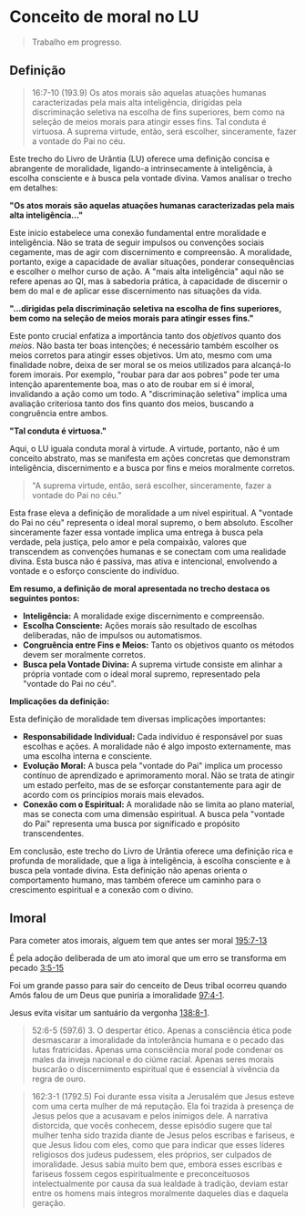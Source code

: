 # Conceito de moral no LU

> Trabalho em progresso.

## Definição

> 16:7-10 (193.9) Os atos morais são aquelas atuações humanas caracterizadas pela mais alta inteligência, dirigidas pela discriminação seletiva na escolha de fins superiores, bem como na seleção de meios morais para atingir esses fins. Tal conduta é virtuosa. A suprema virtude, então, será escolher, sinceramente, fazer a vontade do Pai no céu.

Este trecho do Livro de Urântia (LU) oferece uma definição concisa e abrangente de moralidade, ligando-a intrinsecamente à inteligência, à escolha consciente e à busca pela vontade divina. Vamos analisar o trecho em detalhes:

**"Os atos morais são aquelas atuações humanas caracterizadas pela mais alta inteligência..."**

Este início estabelece uma conexão fundamental entre moralidade e inteligência. Não se trata de seguir impulsos ou convenções sociais cegamente, mas de agir com discernimento e compreensão. A moralidade, portanto, exige a capacidade de avaliar situações, ponderar consequências e escolher o melhor curso de ação. A "mais alta inteligência" aqui não se refere apenas ao QI, mas à sabedoria prática, à capacidade de discernir o bem do mal e de aplicar esse discernimento nas situações da vida.

**"...dirigidas pela discriminação seletiva na escolha de fins superiores, bem como na seleção de meios morais para atingir esses fins."**

Este ponto crucial enfatiza a importância tanto dos *objetivos* quanto dos *meios*. Não basta ter boas intenções; é necessário também escolher os meios corretos para atingir esses objetivos. Um ato, mesmo com uma finalidade nobre, deixa de ser moral se os meios utilizados para alcançá-lo forem imorais. Por exemplo, "roubar para dar aos pobres" pode ter uma intenção aparentemente boa, mas o ato de roubar em si é imoral, invalidando a ação como um todo. A "discriminação seletiva" implica uma avaliação criteriosa tanto dos fins quanto dos meios, buscando a congruência entre ambos.

**"Tal conduta é virtuosa."**

Aqui, o LU iguala conduta moral à virtude. A virtude, portanto, não é um conceito abstrato, mas se manifesta em ações concretas que demonstram inteligência, discernimento e a busca por fins e meios moralmente corretos.

> "A suprema virtude, então, será escolher, sinceramente, fazer a vontade do Pai no céu."

Esta frase eleva a definição de moralidade a um nível espiritual. A "vontade do Pai no céu" representa o ideal moral supremo, o bem absoluto. Escolher sinceramente fazer essa vontade implica uma entrega à busca pela verdade, pela justiça, pelo amor e pela compaixão, valores que transcendem as convenções humanas e se conectam com uma realidade divina. Esta busca não é passiva, mas ativa e intencional, envolvendo a vontade e o esforço consciente do indivíduo.

**Em resumo, a definição de moral apresentada no trecho destaca os seguintes pontos:**

* **Inteligência:** A moralidade exige discernimento e compreensão.
* **Escolha Consciente:** Ações morais são resultado de escolhas deliberadas, não de impulsos ou automatismos.
* **Congruência entre Fins e Meios:** Tanto os objetivos quanto os métodos devem ser moralmente corretos.
* **Busca pela Vontade Divina:** A suprema virtude consiste em alinhar a própria vontade com o ideal moral supremo, representado pela "vontade do Pai no céu".

**Implicações da definição:**

Esta definição de moralidade tem diversas implicações importantes:

*   **Responsabilidade Individual:** Cada indivíduo é responsável por suas escolhas e ações. A moralidade não é algo imposto externamente, mas uma escolha interna e consciente.
*   **Evolução Moral:** A busca pela "vontade do Pai" implica um processo contínuo de aprendizado e aprimoramento moral. Não se trata de atingir um estado perfeito, mas de se esforçar constantemente para agir de acordo com os princípios morais mais elevados.
*   **Conexão com o Espiritual:** A moralidade não se limita ao plano material, mas se conecta com uma dimensão espiritual. A busca pela "vontade do Pai" representa uma busca por significado e propósito transcendentes.

Em conclusão, este trecho do Livro de Urântia oferece uma definição rica e profunda de moralidade, que a liga à inteligência, à escolha consciente e à busca pela vontade divina. Esta definição não apenas orienta o comportamento humano, mas também oferece um caminho para o crescimento espiritual e a conexão com o divino.

## Imoral

Para cometer atos imorais, alguem tem que antes ser moral <a href="javascript:showParagraph(195,7,13)">195:7-13</a>

É pela adoção deliberada de um ato imoral que um erro se transforma em pecado <a href="javascript:showParagraph(3,5,15)">3:5-15</a>

Foi um grande passo para sair do cenceito de Deus tribal ocorreu quando Amós falou de um Deus que puniria a imoralidade <a href="javascript:showParagraph(97,4,1)">97:4-1</a>.

Jesus evita visitar um santuário da vergonha <a href="javascript:showParagraph(138,8,1)">138:8-1</a>.

> 52:6-5 (597.6) 3. O despertar ético. Apenas a consciência ética pode desmascarar a imoralidade da intolerância humana e o pecado das lutas fratricidas. Apenas uma consciência moral pode condenar os males da inveja nacional e do ciúme racial. Apenas seres morais buscarão o discernimento espiritual que é essencial à vivência da regra de ouro.

> 162:3-1 (1792.5) Foi durante essa visita a Jerusalém que Jesus esteve com uma certa mulher de má reputação. Ela foi trazida à presença de Jesus pelos que a acusavam e pelos inimigos dele. A narrativa distorcida, que vocês conhecem, desse episódio sugere que tal mulher tenha sido trazida diante de Jesus pelos escribas e fariseus, e que Jesus lidou com eles, como que para indicar que esses líderes religiosos dos judeus pudessem, eles próprios, ser culpados de imoralidade. Jesus sabia muito bem que, embora esses escribas e fariseus fossem cegos espiritualmente e preconceituosos intelectualmente por causa da sua lealdade à tradição, deviam estar entre os homens mais íntegros moralmente daqueles dias e daquela geração.

